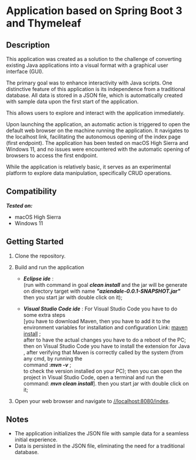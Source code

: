 # Application based on Spring Boot 3 and Thymeleaf

## Description

This application was created as a solution to the challenge of converting existing Java applications into a visual format with a graphical user interface (GUI).

The primary goal was to enhance interactivity with Java scripts. One distinctive feature of this application is its independence from a traditional database. All data is stored in a JSON file, which is automatically created with sample data upon the first start of the application.

This allows users to explore and interact with the application immediately.

Upon launching the application, an automatic action is triggered to open the default web browser on the machine running the application.
It navigates to the localhost link, facilitating the autonomous opening of the index page (first endpoint).
The application has been tested on macOS High Sierra and Windows 11, and no issues were encountered with the automatic opening of browsers to access the first endpoint.

While the application is relatively basic, it serves as an experimental platform to explore data manipulation, specifically CRUD operations.

## Compatibility
***Tested on:***
- macOS High Sierra
- Windows 11

## Getting Started
1. Clone the repository.
2. Build and run the application <br>

    - ***Eclipse ide*** :<br>
    (run with command in goal ***clean install*** and the jar will be generate on directory target with name ***"aziendale-0.0.1-SNAPSHOT.jar"*** then you start jar with double click on it);<br>

    - ***Visual Studio Code ide*** : For Visual Studio Code you have to do some extra steps <br>
    [you have to download Maven, then you have to add it to the environment variables for installation and configuration 
    Link: [maven install](https://maven.apache.org/install.html) ;<br>
    after to have the actual changes you have to do a reboot of the PC;<br>
    then on Visual Studio Code you have to install the extension for Java , after verifying that Maven is correctly called by the system (from any cmd,  by running the<br> 
    command :***mvn -v*** ;<br>
    to check the version installed on your PC); then you can open the project in Visual Studio Code, open a terminal and run the <br>
    command: ***mvn clean install***].
    then you start jar with double click on it;<br>

3. Open your web browser and navigate to [//localhost:8080/index](//localhost:8080/index).

## Notes
- The application initializes the JSON file with sample data for a seamless initial experience.
- Data is persisted in the JSON file, eliminating the need for a traditional database.
